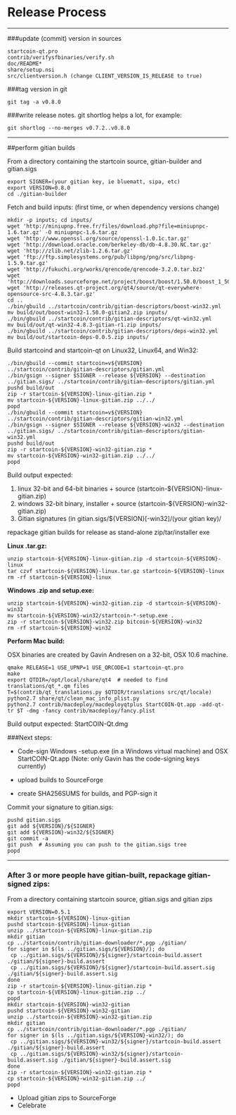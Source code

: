 Release Process
====================

* * *

###update (commit) version in sources


	startcoin-qt.pro
	contrib/verifysfbinaries/verify.sh
	doc/README*
	share/setup.nsi
	src/clientversion.h (change CLIENT_VERSION_IS_RELEASE to true)

###tag version in git

	git tag -a v0.8.0

###write release notes. git shortlog helps a lot, for example:

	git shortlog --no-merges v0.7.2..v0.8.0

* * *

##perform gitian builds

 From a directory containing the startcoin source, gitian-builder and gitian.sigs
  
	export SIGNER=(your gitian key, ie bluematt, sipa, etc)
	export VERSION=0.8.0
	cd ./gitian-builder

 Fetch and build inputs: (first time, or when dependency versions change)

	mkdir -p inputs; cd inputs/
	wget 'http://miniupnp.free.fr/files/download.php?file=miniupnpc-1.6.tar.gz' -O miniupnpc-1.6.tar.gz
	wget 'http://www.openssl.org/source/openssl-1.0.1c.tar.gz'
	wget 'http://download.oracle.com/berkeley-db/db-4.8.30.NC.tar.gz'
	wget 'http://zlib.net/zlib-1.2.6.tar.gz'
	wget 'ftp://ftp.simplesystems.org/pub/libpng/png/src/libpng-1.5.9.tar.gz'
	wget 'http://fukuchi.org/works/qrencode/qrencode-3.2.0.tar.bz2'
	wget 'http://downloads.sourceforge.net/project/boost/boost/1.50.0/boost_1_50_0.tar.bz2'
	wget 'http://releases.qt-project.org/qt4/source/qt-everywhere-opensource-src-4.8.3.tar.gz'
	cd ..
	./bin/gbuild ../startcoin/contrib/gitian-descriptors/boost-win32.yml
	mv build/out/boost-win32-1.50.0-gitian2.zip inputs/
	./bin/gbuild ../startcoin/contrib/gitian-descriptors/qt-win32.yml
	mv build/out/qt-win32-4.8.3-gitian-r1.zip inputs/
	./bin/gbuild ../startcoin/contrib/gitian-descriptors/deps-win32.yml
	mv build/out/startcoin-deps-0.0.5.zip inputs/

 Build startcoind and startcoin-qt on Linux32, Linux64, and Win32:
  
	./bin/gbuild --commit startcoin=v${VERSION} ../startcoin/contrib/gitian-descriptors/gitian.yml
	./bin/gsign --signer $SIGNER --release ${VERSION} --destination ../gitian.sigs/ ../startcoin/contrib/gitian-descriptors/gitian.yml
	pushd build/out
	zip -r startcoin-${VERSION}-linux-gitian.zip *
	mv startcoin-${VERSION}-linux-gitian.zip ../../
	popd
	./bin/gbuild --commit startcoin=v${VERSION} ../startcoin/contrib/gitian-descriptors/gitian-win32.yml
	./bin/gsign --signer $SIGNER --release ${VERSION}-win32 --destination ../gitian.sigs/ ../startcoin/contrib/gitian-descriptors/gitian-win32.yml
	pushd build/out
	zip -r startcoin-${VERSION}-win32-gitian.zip *
	mv startcoin-${VERSION}-win32-gitian.zip ../../
	popd

  Build output expected:

  1. linux 32-bit and 64-bit binaries + source (startcoin-${VERSION}-linux-gitian.zip)
  2. windows 32-bit binary, installer + source (startcoin-${VERSION}-win32-gitian.zip)
  3. Gitian signatures (in gitian.sigs/${VERSION}[-win32]/(your gitian key)/

repackage gitian builds for release as stand-alone zip/tar/installer exe

**Linux .tar.gz:**

	unzip startcoin-${VERSION}-linux-gitian.zip -d startcoin-${VERSION}-linux
	tar czvf startcoin-${VERSION}-linux.tar.gz startcoin-${VERSION}-linux
	rm -rf startcoin-${VERSION}-linux

**Windows .zip and setup.exe:**

	unzip startcoin-${VERSION}-win32-gitian.zip -d startcoin-${VERSION}-win32
	mv startcoin-${VERSION}-win32/startcoin-*-setup.exe .
	zip -r startcoin-${VERSION}-win32.zip bitcoin-${VERSION}-win32
	rm -rf startcoin-${VERSION}-win32

**Perform Mac build:**

  OSX binaries are created by Gavin Andresen on a 32-bit, OSX 10.6 machine.

	qmake RELEASE=1 USE_UPNP=1 USE_QRCODE=1 startcoin-qt.pro
	make
	export QTDIR=/opt/local/share/qt4  # needed to find translations/qt_*.qm files
	T=$(contrib/qt_translations.py $QTDIR/translations src/qt/locale)
	python2.7 share/qt/clean_mac_info_plist.py
	python2.7 contrib/macdeploy/macdeployqtplus StartCOIN-Qt.app -add-qt-tr $T -dmg -fancy contrib/macdeploy/fancy.plist

 Build output expected: StartCOIN-Qt.dmg

###Next steps:

* Code-sign Windows -setup.exe (in a Windows virtual machine) and
  OSX StartCOIN-Qt.app (Note: only Gavin has the code-signing keys currently)

* upload builds to SourceForge

* create SHA256SUMS for builds, and PGP-sign it

Commit your signature to gitian.sigs:

	pushd gitian.sigs
	git add ${VERSION}/${SIGNER}
	git add ${VERSION}-win32/${SIGNER}
	git commit -a
	git push  # Assuming you can push to the gitian.sigs tree
	popd

-------------------------------------------------------------------------

### After 3 or more people have gitian-built, repackage gitian-signed zips:

From a directory containing startcoin source, gitian.sigs and gitian zips

	export VERSION=0.5.1
	mkdir startcoin-${VERSION}-linux-gitian
	pushd startcoin-${VERSION}-linux-gitian
	unzip ../startcoin-${VERSION}-linux-gitian.zip
	mkdir gitian
	cp ../startcoin/contrib/gitian-downloader/*.pgp ./gitian/
	for signer in $(ls ../gitian.sigs/${VERSION}/); do
	 cp ../gitian.sigs/${VERSION}/${signer}/startcoin-build.assert ./gitian/${signer}-build.assert
	 cp ../gitian.sigs/${VERSION}/${signer}/startcoin-build.assert.sig ./gitian/${signer}-build.assert.sig
	done
	zip -r startcoin-${VERSION}-linux-gitian.zip *
	cp startcoin-${VERSION}-linux-gitian.zip ../
	popd
	mkdir startcoin-${VERSION}-win32-gitian
	pushd startcoin-${VERSION}-win32-gitian
	unzip ../startcoin-${VERSION}-win32-gitian.zip
	mkdir gitian
	cp ../startcoin/contrib/gitian-downloader/*.pgp ./gitian/
	for signer in $(ls ../gitian.sigs/${VERSION}-win32/); do
	 cp ../gitian.sigs/${VERSION}-win32/${signer}/startcoin-build.assert ./gitian/${signer}-build.assert
	 cp ../gitian.sigs/${VERSION}-win32/${signer}/startcoin-build.assert.sig ./gitian/${signer}-build.assert.sig
	done
	zip -r startcoin-${VERSION}-win32-gitian.zip *
	cp startcoin-${VERSION}-win32-gitian.zip ../
	popd

- Upload gitian zips to SourceForge
- Celebrate 
